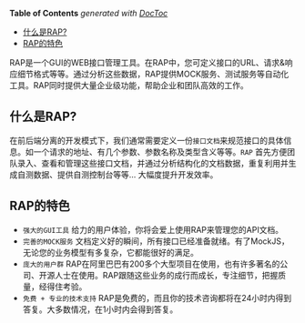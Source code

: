 <!-- START doctoc generated TOC please keep comment here to allow auto update -->
<!-- DON'T EDIT THIS SECTION, INSTEAD RE-RUN doctoc TO UPDATE -->
**Table of Contents**  *generated with [DocToc](https://github.com/thlorenz/doctoc)*

- [什么是RAP?](#%E4%BB%80%E4%B9%88%E6%98%AFrap)
- [RAP的特色](#rap%E7%9A%84%E7%89%B9%E8%89%B2)

<!-- END doctoc generated TOC please keep comment here to allow auto update -->

RAP是一个GUI的WEB接口管理工具。在RAP中，您可定义接口的URL、请求&响应细节格式等等。通过分析这些数据，RAP提供MOCK服务、测试服务等自动化工具。RAP同时提供大量企业级功能，帮助企业和团队高效的工作。

什么是RAP?
--------------------------------------

在前后端分离的开发模式下，我们通常需要定义一份`接口文档`来规范接口的具体信息。如一个请求的地址、有几个参数、参数名称及类型含义等等。`RAP` 首先方便团队录入、查看和管理这些接口文档，并通过分析结构化的文档数据，重复利用并生成自测数据、提供自测控制台等等... 大幅度提升开发效率。

RAP的特色
--------------------------------------

- `强大的GUI工具` 给力的用户体验，你将会爱上使用RAP来管理您的API文档。
- `完善的MOCK服务` 文档定义好的瞬间，所有接口已经准备就绪。有了MockJS，无论您的业务模型有多复杂，它都能很好的满足。
- `庞大的用户群` RAP在阿里巴巴有200多个大型项目在使用，也有许多著名的公司、开源人士在使用。RAP跟随这些业务的成行而成长，专注细节，把握质量，经得住考验。
- `免费 + 专业的技术支持` RAP是免费的，而且你的技术咨询都将在24小时内得到答复。大多数情况，在1小时内会得到答复。
